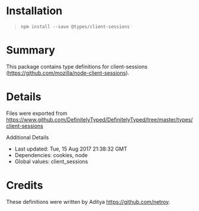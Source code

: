 # Installation
> `npm install --save @types/client-sessions`

# Summary
This package contains type definitions for client-sessions (https://github.com/mozilla/node-client-sessions).

# Details
Files were exported from https://www.github.com/DefinitelyTyped/DefinitelyTyped/tree/master/types/client-sessions

Additional Details
 * Last updated: Tue, 15 Aug 2017 21:38:32 GMT
 * Dependencies: cookies, node
 * Global values: client_sessions

# Credits
These definitions were written by Aditya <https://github.com/netroy>.
